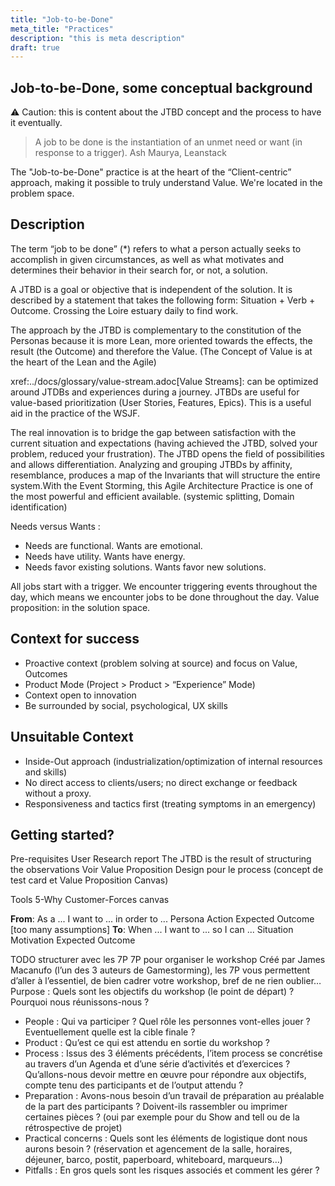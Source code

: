 ```yaml
---
title: "Job-to-be-Done"
meta_title: "Practices"
description: "this is meta description"
draft: true
---
```


## Job-to-be-Done, some conceptual background

⚠️ Caution: this is content about the JTBD concept and the process to have it eventually.

> A job to be done is the instantiation of an unmet need or want (in response to a trigger). Ash Maurya, Leanstack

The "Job-to-be-Done" practice is at the heart of the “Client-centric” approach, making it possible to truly understand Value.
We're located in the problem space.

## Description

The term “job to be done” (*) refers to what a person actually seeks to accomplish in given circumstances, as well as what motivates and determines their behavior in their search for, or not, a solution.

A JTBD is a goal or objective that is independent of the solution. It is described by a statement that takes the following form: Situation + Verb + Outcome. Crossing the Loire estuary daily to find work.

The approach by the JTBD is complementary to the constitution of the Personas because it is more Lean, more oriented towards the effects, the result (the Outcome) and therefore the Value. (The Concept of Value is at the heart of the Lean and the Agile)

xref:../docs/glossary/value-stream.adoc[Value Streams]: can be optimized around JTDBs and experiences during a journey. JTBDs are useful for value-based prioritization (User Stories, Features, Epics). This is a useful aid in the practice of the WSJF.

The real innovation is to bridge the gap between satisfaction with the current situation and expectations (having achieved the JTBD, solved your problem, reduced your frustration). The JTBD opens the field of possibilities and allows differentiation.
Analyzing and grouping JTBDs by affinity, resemblance, produces a map of the Invariants that will structure the entire system.With the Event Storming, this Agile Architecture Practice is one of the most powerful and efficient available. (systemic splitting, Domain identification)

Needs versus Wants : 

* Needs are functional. Wants are emotional.
* Needs have utility. Wants have energy.
* Needs favor existing solutions. Wants favor new solutions.

All jobs start with a trigger.
We encounter triggering events throughout the day, which means we encounter jobs to be done throughout the day.
Value proposition: in the solution space.

## Context for success

* Proactive context (problem solving at source) and focus on Value, Outcomes
* Product Mode (Project > Product > “Experience” Mode)
* Context open to innovation
* Be surrounded by social, psychological, UX skills

## Unsuitable Context

* Inside-Out approach (industrialization/optimization of internal resources and skills)
* No direct access to clients/users; no direct exchange or feedback without a proxy.
* Responsiveness and tactics first (treating symptoms in an emergency)

## Getting started?

Pre-requisites
User Research report
The JTBD is the result of structuring the observations
Voir Value Proposition Design pour le process (concept de test card et Value Proposition Canvas)

Tools
5-Why 
Customer-Forces canvas

**From**:
As a ... I want to ... in order to ...
Persona  Action        Expected Outcome
[too many assumptions]
**To**:
When ... I want to ... so I can ... 
Situation Motivation   Expected Outcome

TODO structurer avec les 7P
7P pour organiser le workshop
Créé par James Macanufo (l’un des 3 auteurs de Gamestorming), les 7P vous permettent d’aller à l’essentiel, de bien cadrer votre workshop, bref de ne rien oublier…
Purpose : Quels sont les objectifs du workshop (le point de départ) ? Pourquoi nous réunissons-nous ?
* People : Qui va participer ? Quel rôle les personnes vont-elles jouer ? Eventuellement quelle est la cible finale ?
* Product : Qu’est ce qui est attendu en sortie du workshop ?
* Process : Issus des 3 éléments précédents, l’item process se concrétise au travers d’un Agenda et d’une série d’activités et d’exercices ? Qu’allons-nous devoir mettre en œuvre pour répondre aux objectifs, compte tenu des participants et de l’output attendu ?
* Preparation : Avons-nous besoin d’un travail de préparation au préalable de la part des participants ? Doivent-ils rassembler ou imprimer certaines pièces ? (oui par exemple pour du Show and tell ou de la rétrospective de projet)
* Practical concerns : Quels sont les éléments de logistique dont nous aurons besoin ? (réservation et agencement de la salle, horaires, déjeuner, barco, postit, paperboard, whiteboard, marqueurs…)
* Pitfalls : En gros quels sont les risques associés et comment les gérer ?

